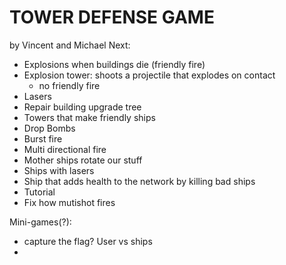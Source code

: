 # TOWER DEFENSE GAME
by Vincent and Michael
Next: 
  - Explosions when buildings die (friendly fire)
  - Explosion tower: shoots a projectile that explodes on contact 
    - no friendly fire
  - Lasers
  - Repair building upgrade tree
  - Towers that make friendly ships 
  - Drop Bombs
  - Burst fire
  - Multi directional fire 
  - Mother ships rotate our stuff 
  - Ships with lasers
  - Ship that adds health to the network by killing bad ships 
  - Tutorial
  - Fix how mutishot fires 


Mini-games(?): 
  - capture the flag? User vs ships
  - 


